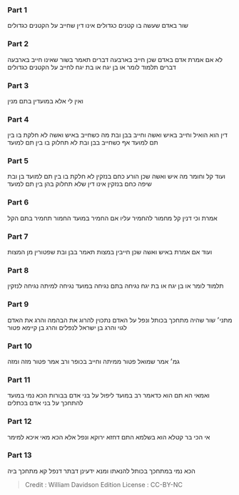
### Part 1
שור באדם שעשה בו קטנים כגדולים אינו דין שחייב על הקטנים כגדולים

### Part 2
לא אם אמרת אדם באדם שכן חייב בארבעה דברים תאמר בשור שאינו חייב בארבעה דברים תלמוד לומר או בן יגח או בת יגח לחייב על הקטנים כגדולים

### Part 3
ואין לי אלא במועדין בתם מנין

### Part 4
דין הוא הואיל וחייב באיש ואשה וחייב בבן ובת מה כשחייב באיש ואשה לא חלקת בו בין תם למועד אף כשחייב בבן ובת לא תחלוק בו בין תם למועד

### Part 5
ועוד קל וחומר מה איש ואשה שכן הורע כחם בנזקין לא חלקת בו בין תם למועד בן ובת שיפה כחם בנזקין אינו דין שלא תחלוק בהן בין תם למועד

### Part 6
אמרת וכי דנין קל מחמור להחמיר עליו אם החמיר במועד החמור תחמיר בתם הקל

### Part 7
ועוד אם אמרת באיש ואשה שכן חייבין במצות תאמר בבן ובת שפטורין מן המצות

### Part 8
תלמוד לומר או בן יגח או בת יגח נגיחה בתם נגיחה במועד נגיחה למיתה נגיחה לנזקין

### Part 9
מתני׳ שור שהיה מתחכך בכותל ונפל על האדם נתכוין להרוג את הבהמה והרג את האדם לגוי והרג בן ישראל לנפלים והרג בן קיימא פטור

### Part 10
גמ׳ אמר שמואל פטור ממיתה וחייב בכופר ורב אמר פטור מזה ומזה

### Part 11
ואמאי הא תם הוא כדאמר רב במועד ליפול על בני אדם בבורות הכא נמי במועד להתחכך על בני אדם בכתלים

### Part 12
אי הכי בר קטלא הוא בשלמא התם דחזא ירוקא ונפל אלא הכא מאי איכא למימר

### Part 13
הכא נמי במתחכך בכותל להנאתו ומנא ידעינן דבתר דנפל קא מתחכך ביה

>Credit : William Davidson Edition
>License : CC-BY-NC